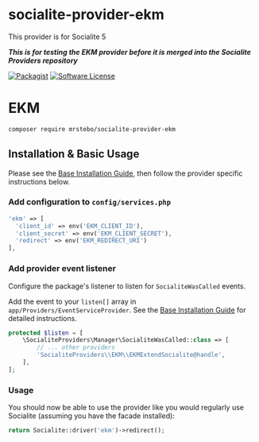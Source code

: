 # socialite-provider-ekm

This provider is for Socialite 5

**_This is for testing the EKM provider before it is merged into the Socialite Providers repository_**

[![Packagist](https://img.shields.io/packagist/v/mrstebo/socialite-provider-ekm.svg?maxAge=2592000)](https://packagist.org/packages/mrstebo/socialite-provider-ekm)
[![Software License](https://img.shields.io/badge/license-MIT-brightgreen.svg?style=flat-square)](LICENSE.md)

# EKM

```bash
composer require mrstebo/socialite-provider-ekm
```

## Installation & Basic Usage

Please see the [Base Installation Guide](https://socialiteproviders.com/usage/), then follow the provider specific instructions below.

### Add configuration to `config/services.php`

```php
'ekm' => [
  'client_id' => env('EKM_CLIENT_ID'),
  'client_secret' => env('EKM_CLIENT_SECRET'),
  'redirect' => env('EKM_REDIRECT_URI')
],
```

### Add provider event listener

Configure the package's listener to listen for `SocialiteWasCalled` events.

Add the event to your `listen[]` array in `app/Providers/EventServiceProvider`. See the [Base Installation Guide](https://socialiteproviders.com/usage/) for detailed instructions.

```php
protected $listen = [
    \SocialiteProviders\Manager\SocialiteWasCalled::class => [
        // ... other providers
        'SocialiteProviders\\EKM\\EKMExtendSocialite@handle',
    ],
];
```

### Usage

You should now be able to use the provider like you would regularly use Socialite (assuming you have the facade installed):

```php
return Socialite::driver('ekm')->redirect();
```
